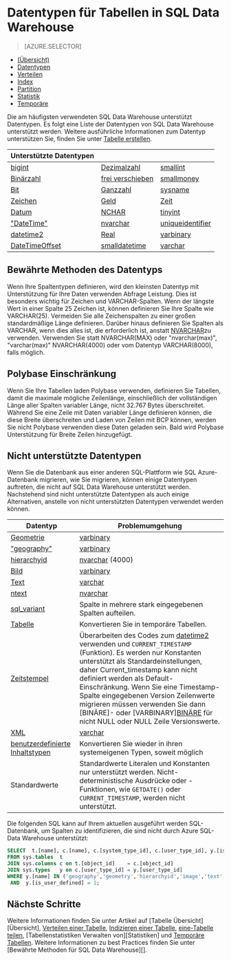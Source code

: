 <properties
   pageTitle="Datentypen für Tabellen in SQL Data Warehouse | Microsoft Azure"
   description="Erste Schritte mit Datentypen für Azure SQL-Data Warehouse-Tabellen."
   services="sql-data-warehouse"
   documentationCenter="NA"
   authors="jrowlandjones"
   manager="barbkess"
   editor=""/>

<tags
   ms.service="sql-data-warehouse"
   ms.devlang="NA"
   ms.topic="article"
   ms.tgt_pltfrm="NA"
   ms.workload="data-services"
   ms.date="06/29/2016"
   ms.author="jrj;barbkess;sonyama"/>

# <a name="data-types-for-tables-in-sql-data-warehouse"></a>Datentypen für Tabellen in SQL Data Warehouse

> [AZURE.SELECTOR]
- [(Übersicht)][]
- [Datentypen][]
- [Verteilen][]
- [Index][]
- [Partition][]
- [Statistik][]
- [Temporäre][]

Die am häufigsten verwendeten SQL Data Warehouse unterstützt Datentypen.  Es folgt eine Liste der Datentypen von SQL Data Warehouse unterstützt werden.  Weitere ausführliche Informationen zum Datentyp unterstützen Sie, finden Sie unter [Tabelle erstellen][].

|**Unterstützte Datentypen**|||
|---|---|---|
[bigint][]|[Dezimalzahl][]|[smallint][]|
[Binärzahl][]|[frei verschieben][]|[smallmoney][]|
[Bit][]|[Ganzzahl][]|[sysname][]|
[Zeichen][]|[Geld][]|[Zeit][]|
[Datum][]|[NCHAR][]|[tinyint][]|
["DateTime"][]|[nvarchar][]|[uniqueidentifier][]|
[datetime2][]|[Real][]|[varbinary][]|
[DateTimeOffset][]|[smalldatetime][]|[varchar][]|


## <a name="data-type-best-practices"></a>Bewährte Methoden des Datentyps

 Wenn Ihre Spaltentypen definieren, wird den kleinsten Datentyp mit Unterstützung für Ihre Daten verwenden Abfrage Leistung. Dies ist besonders wichtig für Zeichen und VARCHAR-Spalten. Wenn der längste Wert in einer Spalte 25 Zeichen ist, können definieren Sie Ihre Spalte wie VARCHAR(25). Vermeiden Sie alle Zeichenspalten zu einer großen standardmäßige Länge definieren. Darüber hinaus definieren Sie Spalten als VARCHAR, wenn dies alles ist, die erforderlich ist, anstatt [NVARCHAR][]zu verwenden.  Verwenden Sie statt NVARCHAR(MAX) oder "nvarchar(max)", "varchar(max)" NVARCHAR(4000) oder vom Datentyp VARCHAR(8000), falls möglich.

## <a name="polybase-limitation"></a>Polybase Einschränkung

Wenn Sie Ihre Tabellen laden Polybase verwenden, definieren Sie Tabellen, damit die maximale mögliche Zeilenlänge, einschließlich der vollständigen Länge aller Spalten variabler Länge, nicht 32.767 Bytes überschreitet.  Während Sie eine Zeile mit Daten variabler Länge definieren können, die diese Breite überschreiten und Laden von Zeilen mit BCP können, werden Sie nicht Polybase verwenden diese Daten geladen sein.  Bald wird Polybase Unterstützung für Breite Zeilen hinzugefügt.

## <a name="unsupported-data-types"></a>Nicht unterstützte Datentypen

Wenn Sie die Datenbank aus einer anderen SQL-Plattform wie SQL Azure-Datenbank migrieren, wie Sie migrieren, können einige Datentypen auftreten, die nicht auf SQL Data Warehouse unterstützt werden.  Nachstehend sind nicht unterstützte Datentypen als auch einige Alternativen, anstelle von nicht unterstützten Datentypen verwendet werden können.

|Datentyp|Problemumgehung|
|---|---|
|[Geometrie][]|[varbinary][]|
|["geography"][]|[varbinary][]|
|[hierarchyid][]|[nvarchar][] (4000)|
|[Bild][ntext,text,image]|[varbinary][]|
|[Text][ntext,text,image]|[varchar][]|
|[ntext][ntext,text,image]|[nvarchar][]|
|[sql_variant][]|Spalte in mehrere stark eingegebenen Spalten aufteilen.|
|[Tabelle][]|Konvertieren Sie in temporäre Tabellen.|
|[Zeitstempel][]|Überarbeiten des Codes zum [datetime2][] verwenden und `CURRENT_TIMESTAMP` (Funktion).  Es werden nur Konstanten unterstützt als Standardeinstellungen, daher Current_timestamp kann nicht definiert werden als Default-Einschränkung. Wenn Sie eine Timestamp-Spalte eingegebenen Version Zeilenwerte migrieren müssen verwenden Sie dann [BINÄRE][](8)- oder [VARBINARY][BINÄRE](8) für nicht NULL oder NULL Zeile Versionswerte.|
|[XML][]|[varchar][]|
|[benutzerdefinierte Inhaltstypen][]|Konvertieren Sie wieder in ihren systemeigenen Typen, soweit möglich|
|Standardwerte|Standardwerte Literalen und Konstanten nur unterstützt werden.  Nicht-deterministische Ausdrücke oder -Funktionen, wie `GETDATE()` oder `CURRENT_TIMESTAMP`, werden nicht unterstützt.|

Die folgenden SQL kann auf Ihrem aktuellen ausgeführt werden SQL-Datenbank, um Spalten zu identifizieren, die sind nicht durch Azure SQL-Data Warehouse unterstützt:

```sql
SELECT  t.[name], c.[name], c.[system_type_id], c.[user_type_id], y.[is_user_defined], y.[name]
FROM sys.tables  t
JOIN sys.columns c on t.[object_id]    = c.[object_id]
JOIN sys.types   y on c.[user_type_id] = y.[user_type_id]
WHERE y.[name] IN ('geography','geometry','hierarchyid','image','text','ntext','sql_variant','timestamp','xml')
 AND  y.[is_user_defined] = 1;
```

## <a name="next-steps"></a>Nächste Schritte

Weitere Informationen finden Sie unter Artikel auf [Tabelle Übersicht][Übersicht], [Verteilen einer Tabelle][verteilen], [Indizieren einer Tabelle][Index], [eine-Tabelle teilen][Partition], [Tabellenstatistiken Verwalten von][Statistiken] und [Temporäre Tabellen][temporäre].  Weitere Informationen zu best Practices finden Sie unter [Bewährte Methoden für SQL Data Warehouse][].

<!--Image references-->

<!--Article references-->
[(Übersicht)]: ./sql-data-warehouse-tables-overview.md
[Datentypen]: ./sql-data-warehouse-tables-data-types.md
[Verteilen]: ./sql-data-warehouse-tables-distribute.md
[Index]: ./sql-data-warehouse-tables-index.md
[Partition]: ./sql-data-warehouse-tables-partition.md
[Statistik]: ./sql-data-warehouse-tables-statistics.md
[Temporäre]: ./sql-data-warehouse-tables-temporary.md
[Bewährte Methoden für SQL Datawarehouse]: ./sql-data-warehouse-best-practices.md

<!--MSDN references-->

<!--Other Web references-->
[Tabelle erstellen]: https://msdn.microsoft.com/library/mt203953.aspx
[bigint]: https://msdn.microsoft.com/library/ms187745.aspx
[Binärzahl]: https://msdn.microsoft.com/library/ms188362.aspx
[Bit]: https://msdn.microsoft.com/library/ms177603.aspx
[Zeichen]: https://msdn.microsoft.com/library/ms176089.aspx
[Datum]: https://msdn.microsoft.com/library/bb630352.aspx
["DateTime"]: https://msdn.microsoft.com/library/ms187819.aspx
[datetime2]: https://msdn.microsoft.com/library/bb677335.aspx
[DateTimeOffset]: https://msdn.microsoft.com/library/bb630289.aspx
[Dezimalzahl]: https://msdn.microsoft.com/library/ms187746.aspx
[frei verschieben]: https://msdn.microsoft.com/library/ms173773.aspx
[Geometrie]: https://msdn.microsoft.com/library/cc280487.aspx
["geography"]: https://msdn.microsoft.com/library/cc280766.aspx
[hierarchyid]: https://msdn.microsoft.com/library/bb677290.aspx
[Ganzzahl]: https://msdn.microsoft.com/library/ms187745.aspx
[Geld]: https://msdn.microsoft.com/library/ms179882.aspx
[NCHAR]: https://msdn.microsoft.com/library/ms186939.aspx
[nvarchar]: https://msdn.microsoft.com/library/ms186939.aspx
[ntext,text,image]: https://msdn.microsoft.com/library/ms187993.aspx
[Real]: https://msdn.microsoft.com/library/ms173773.aspx
[smalldatetime]: https://msdn.microsoft.com/library/ms182418.aspx
[smallint]: https://msdn.microsoft.com/library/ms187745.aspx
[smallmoney]: https://msdn.microsoft.com/library/ms179882.aspx
[sql_variant]: https://msdn.microsoft.com/library/ms173829.aspx
[sysname]: https://msdn.microsoft.com/library/ms186939.aspx
[Tabelle]: https://msdn.microsoft.com/library/ms175010.aspx
[Zeit]: https://msdn.microsoft.com/library/bb677243.aspx
[Zeitstempel]: https://msdn.microsoft.com/library/ms182776.aspx
[tinyint]: https://msdn.microsoft.com/library/ms187745.aspx
[uniqueidentifier]: https://msdn.microsoft.com/library/ms187942.aspx
[varbinary]: https://msdn.microsoft.com/library/ms188362.aspx
[varchar]: https://msdn.microsoft.com/library/ms186939.aspx
[XML]: https://msdn.microsoft.com/library/ms187339.aspx
[benutzerdefinierte Inhaltstypen]: https://msdn.microsoft.com/library/ms131694.aspx
